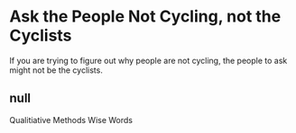 # Ask the People Not Cycling, not the Cyclists

If you are trying to figure out why people are not cycling, the people to ask might not be the cyclists. 

## null

Qualitiative Methods
Wise Words

